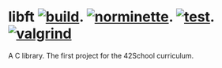 # libft [![build](https://github.com/gui-guolivei/libft/actions/workflows/build.yml/badge.svg)](https://github.com/gui-guolivei/libft/actions/workflows/build.yml). [![norminette](https://github.com/gui-guolivei/libft/actions/workflows/norminette.yml/badge.svg)](https://github.com/gui-guolivei/libft/actions/workflows/norminette.yml). [![test](https://github.com/gui-guolivei/libft/actions/workflows/test.yml/badge.svg)](https://github.com/gui-guolivei/libft/actions/workflows/test.yml). [![valgrind](https://github.com/gui-guolivei/libft/actions/workflows/memoryleak.yml/badge.svg)](https://github.com/gui-guolivei/libft/actions/workflows/memoryleak.yml)


A C library. The first project for the 42School curriculum.
